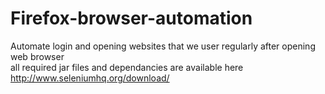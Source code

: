 # Firefox-browser-automation
Automate login and opening websites that we user regularly after opening web browser  
all required jar files and dependancies are available here http://www.seleniumhq.org/download/
